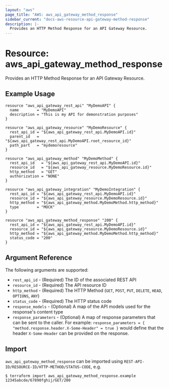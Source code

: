 ```yaml
---
layout: "aws"
page_title: "AWS: aws_api_gateway_method_response"
sidebar_current: "docs-aws-resource-api-gateway-method-response"
description: |-
  Provides an HTTP Method Response for an API Gateway Resource.
---
```


# Resource: aws_api_gateway_method_response

Provides an HTTP Method Response for an API Gateway Resource.

## Example Usage

```hcl
resource "aws_api_gateway_rest_api" "MyDemoAPI" {
  name        = "MyDemoAPI"
  description = "This is my API for demonstration purposes"
}

resource "aws_api_gateway_resource" "MyDemoResource" {
  rest_api_id = "${aws_api_gateway_rest_api.MyDemoAPI.id}"
  parent_id   = "${aws_api_gateway_rest_api.MyDemoAPI.root_resource_id}"
  path_part   = "mydemoresource"
}

resource "aws_api_gateway_method" "MyDemoMethod" {
  rest_api_id   = "${aws_api_gateway_rest_api.MyDemoAPI.id}"
  resource_id   = "${aws_api_gateway_resource.MyDemoResource.id}"
  http_method   = "GET"
  authorization = "NONE"
}

resource "aws_api_gateway_integration" "MyDemoIntegration" {
  rest_api_id = "${aws_api_gateway_rest_api.MyDemoAPI.id}"
  resource_id = "${aws_api_gateway_resource.MyDemoResource.id}"
  http_method = "${aws_api_gateway_method.MyDemoMethod.http_method}"
  type        = "MOCK"
}

resource "aws_api_gateway_method_response" "200" {
  rest_api_id = "${aws_api_gateway_rest_api.MyDemoAPI.id}"
  resource_id = "${aws_api_gateway_resource.MyDemoResource.id}"
  http_method = "${aws_api_gateway_method.MyDemoMethod.http_method}"
  status_code = "200"
}
```

## Argument Reference

The following arguments are supported:

* `rest_api_id` - (Required) The ID of the associated REST API
* `resource_id` - (Required) The API resource ID
* `http_method` - (Required) The HTTP Method (`GET`, `POST`, `PUT`, `DELETE`, `HEAD`, `OPTIONS`, `ANY`)
* `status_code` - (Required) The HTTP status code
* `response_models` - (Optional) A map of the API models used for the response's content type
* `response_parameters` - (Optional) A map of response parameters that can be sent to the caller.
   For example: `response_parameters = { "method.response.header.X-Some-Header" = true }`
   would define that the header `X-Some-Header` can be provided on the response.

## Import

`aws_api_gateway_method_response` can be imported using `REST-API-ID/RESOURCE-ID/HTTP-METHOD/STATUS-CODE`, e.g.

```
$ terraform import aws_api_gateway_method_response.example 12345abcde/67890fghij/GET/200
```
